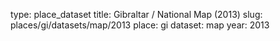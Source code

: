 type: place_dataset
title: Gibraltar / National Map (2013)
slug: places/gi/datasets/map/2013
place: gi
dataset: map
year: 2013
